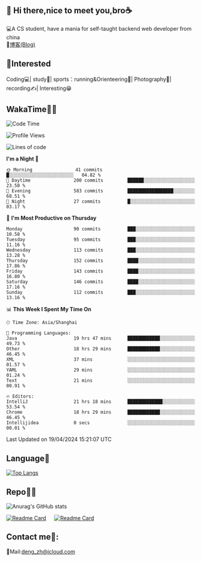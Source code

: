 👋 Hi there,nice to meet you,bro☕
---
💻A CS student, have a mania for self-taught backend web developer from china   
📌[博客(Blog)](https://github.com/HealUP/MyBlog)

 <!-- waka-box start -->
 <!-- waka-box end -->
 
🧲**Interested**
--
Coding💻| study📖| sports：running&Orienteering🏃‍| Photography📸| recording✍️| Interesting😁

WakaTime👨‍💻
---
<!--START_SECTION:waka-->
![Code Time](http://img.shields.io/badge/Code%20Time-1%2C016%20hrs%209%20mins-blue)

![Profile Views](http://img.shields.io/badge/Profile%20Views-9-blue)

![Lines of code](https://img.shields.io/badge/From%20Hello%20World%20I%27ve%20Written-205.0%20thousand%20lines%20of%20code-blue)

**I'm a Night 🦉** 

```text
🌞 Morning                41 commits          █░░░░░░░░░░░░░░░░░░░░░░░░   04.82 % 
🌆 Daytime                200 commits         ██████░░░░░░░░░░░░░░░░░░░   23.50 % 
🌃 Evening                583 commits         █████████████████░░░░░░░░   68.51 % 
🌙 Night                  27 commits          █░░░░░░░░░░░░░░░░░░░░░░░░   03.17 % 
```
📅 **I'm Most Productive on Thursday** 

```text
Monday                   90 commits          ███░░░░░░░░░░░░░░░░░░░░░░   10.58 % 
Tuesday                  95 commits          ███░░░░░░░░░░░░░░░░░░░░░░   11.16 % 
Wednesday                113 commits         ███░░░░░░░░░░░░░░░░░░░░░░   13.28 % 
Thursday                 152 commits         ████░░░░░░░░░░░░░░░░░░░░░   17.86 % 
Friday                   143 commits         ████░░░░░░░░░░░░░░░░░░░░░   16.80 % 
Saturday                 146 commits         ████░░░░░░░░░░░░░░░░░░░░░   17.16 % 
Sunday                   112 commits         ███░░░░░░░░░░░░░░░░░░░░░░   13.16 % 
```


📊 **This Week I Spent My Time On** 

```text
🕑︎ Time Zone: Asia/Shanghai

💬 Programming Languages: 
Java                     19 hrs 47 mins      ████████████░░░░░░░░░░░░░   49.73 % 
Other                    18 hrs 29 mins      ████████████░░░░░░░░░░░░░   46.45 % 
XML                      37 mins             ░░░░░░░░░░░░░░░░░░░░░░░░░   01.57 % 
YAML                     29 mins             ░░░░░░░░░░░░░░░░░░░░░░░░░   01.24 % 
Text                     21 mins             ░░░░░░░░░░░░░░░░░░░░░░░░░   00.91 % 

🔥 Editors: 
IntelliJ                 21 hrs 18 mins      █████████████░░░░░░░░░░░░   53.54 % 
Chrome                   18 hrs 29 mins      ████████████░░░░░░░░░░░░░   46.45 % 
Intellijidea             0 secs              ░░░░░░░░░░░░░░░░░░░░░░░░░   00.01 % 
```


 Last Updated on 19/04/2024 15:21:07 UTC
<!--END_SECTION:waka-->

Language🚀
---
[![Top Langs](https://github-readme-stats.vercel.app/api/top-langs/?username=HealUP&layout=compact&hide_border=true)](https://github.com/HealUP)

Repo🧑‍💻
---
![Anurag's GitHub stats](https://github-readme-stats.vercel.app/api?username=HealUP&count_private=true&show_icons=true&theme=gruvbox&hide_border=true) 

[![Readme Card](https://github-readme-stats.vercel.app/api/pin/?username=HealUP&repo=InternetEy&theme=transparent)](https://github.com/HealUP/InternetEy) &emsp;
[![Readme Card](https://github-readme-stats.vercel.app/api/pin/?username=HealUP&repo=CampusExperience&theme=transparent)](https://github.com/HealUP/CampusExperience)


Contact me📱:
---
📮Mail:deng_zh@icloud.com  

